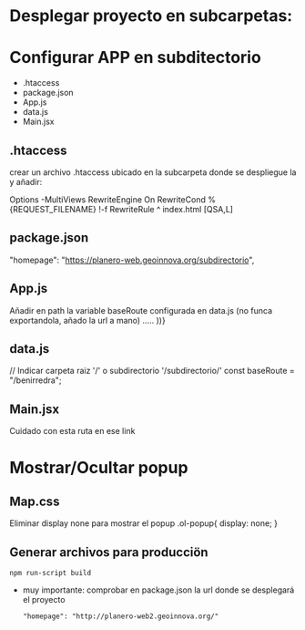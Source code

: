 
# Desplegar proyecto en subcarpetas:
# Configurar APP en subditectorio

   - .htaccess
   - package.json
   - App.js
   - data.js
   - Main.jsx

## .htaccess
crear un archivo .htaccess ubicado en la subcarpeta donde se despliegue la  y añadir:

 Options -MultiViews
    RewriteEngine On
    RewriteCond %{REQUEST_FILENAME} !-f
    RewriteRule ^ index.html [QSA,L]

## package.json
  "homepage": "https://planero-web.geoinnova.org/subdirectorio",

## App.js
Añadir en path la variable baseRoute configurada en data.js (no funca exportandola, añado la url a mano)
 <BrowserRouter basename="/">
     <Route path="/subdirectorio" exact render={Main} />
        .....
    </Route>
    ))}
</BrowserRouter>

## data.js
// Indicar carpeta raiz '/' o subdirectorio '/subdirectorio/'
const baseRoute = "/benirredra";


## Main.jsx
Cuidado con esta ruta en ese link
<Link to="/subidrectorio/PLANO_2_MEDIO_FISICO">


# Mostrar/Ocultar popup

## Map.css
 Eliminar display none para mostrar el popup
 .ol-popup{
  display: none;
 }



## Generar archivos para producciön
    npm run-script build

* muy importante: comprobar en package.json la url donde se desplegará el proyecto

      
      "homepage": "http://planero-web2.geoinnova.org/"
      
      
